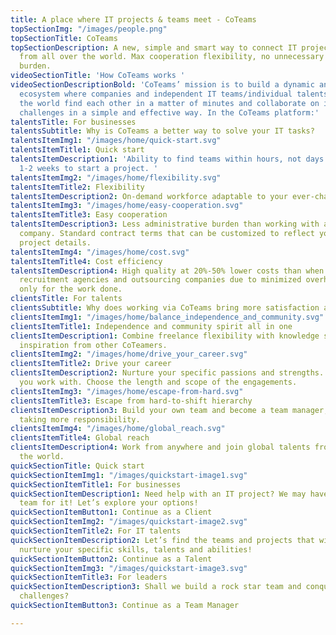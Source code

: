 ```yaml
---
title: A place where IT projects & teams meet - CoTeams
topSectionImg: "/images/people.png"
topSectionTitle: CoTeams
topSectionDescription: A new, simple and smart way to connect IT projects and IT talents
  from all over the world. Max cooperation flexibility, no unnecessary costs and administrative
  burden.
videoSectionTitle: 'How CoTeams works '
videoSectionDescriptionBold: 'CoTeams’ mission is to build a dynamic and transparent
  ecosystem where companies and independent IT teams/individual talents from all over
  the world find each other in a matter of minutes and collaborate on interesting
  challenges in a simple and effective way. In the CoTeams platform:'
talentsTitle: For businesses
talentsSubtitle: Why is CoTeams a better way to solve your IT tasks?
talentsItemImg1: "/images/home/quick-start.svg"
talentsItemTitle1: Quick start
talentsItemDescription1: 'Ability to find teams within hours, not days and weeks.
  1-2 weeks to start a project. '
talentsItemImg2: "/images/home/flexibility.svg"
talentsItemTitle2: Flexibility
talentsItemDescription2: On-demand workforce adaptable to your ever-changing needs.
talentsItemImg3: "/images/home/easy-cooperation.svg"
talentsItemTitle3: Easy cooperation
talentsItemDescription3: Less administrative burden than working with a traditional
  company. Standard contract terms that can be customized to reflect your particular
  project details.
talentsItemImg4: "/images/home/cost.svg"
talentsItemTitle4: Cost efficiency
talentsItemDescription4: High quality at 20%-50% lower costs than when working with
  recruitment agencies and outsourcing companies due to minimized overheads. Payment
  only for the work done.
clientsTitle: For talents
clientsSubtitle: Why does working via CoTeams bring more satisfaction and joy?
clientsItemImg1: "/images/home/balance_independence_and_community.svg"
clientsItemTitle1: Independence and community spirit all in one
clientsItemDescription1: Combine freelance flexibility with knowledge sharing and
  inspiration from other CoTeamers.
clientsItemImg2: "/images/home/drive_your_career.svg"
clientsItemTitle2: Drive your career
clientsItemDescription2: Nurture your specific passions and strengths. Choose people
  you work with. Choose the length and scope of the engagements.
clientsItemImg3: "/images/home/escape-from-hard.svg"
clientsItemTitle3: Escape from hard-to-shift hierarchy
clientsItemDescription3: Build your own team and become a team manager, if you enjoy
  taking more responsibility.
clientsItemImg4: "/images/home/global_reach.svg"
clientsItemTitle4: Global reach
clientsItemDescription4: Work from anywhere and join global talents from all over
  the world.
quickSectionTitle: Quick start
quickSectionItemImg1: "/images/quickstart-image1.svg"
quickSectionItemTitle1: For businesses
quickSectionItemDescription1: Need help with an IT project? We may have a perfect
  team for it! Let’s explore your options!
quickSectionItemButton1: Continue as a Client
quickSectionItemImg2: "/images/quickstart-image2.svg"
quickSectionItemTitle2: For IT talents
quickSectionItemDescription2: Let’s find the teams and projects that will help you
  nurture your specific skills, talents and abilities!
quickSectionItemButton2: Continue as a Talent
quickSectionItemImg3: "/images/quickstart-image3.svg"
quickSectionItemTitle3: For leaders
quickSectionItemDescription3: Shall we build a rock star team and conquer interesting
  challenges?
quickSectionItemButton3: Continue as a Team Manager

---
```

